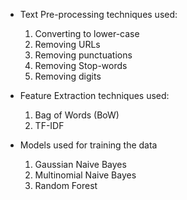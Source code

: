 * Text Pre-processing techniques used:
  1. Converting to lower-case
  2. Removing URLs
  3. Removing punctuations
  4. Removing Stop-words
  5. Removing digits

* Feature Extraction techniques used:
  1. Bag of Words (BoW)
  2. TF-IDF

* Models used for training the data
  1. Gaussian Naive Bayes
  2. Multinomial Naive Bayes
  3. Random Forest 

